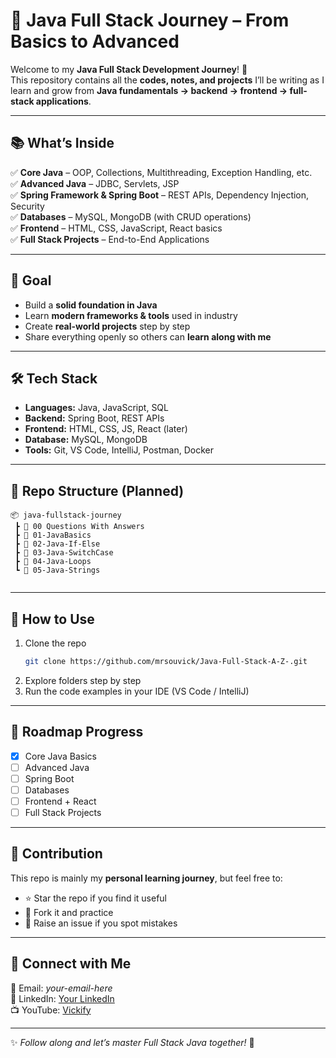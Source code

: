 # 🚀 Java Full Stack Journey – From Basics to Advanced  

Welcome to my **Java Full Stack Development Journey**! 🌟  
This repository contains all the **codes, notes, and projects** I’ll be writing as I learn and grow from **Java fundamentals → backend → frontend → full-stack applications**.  

---

## 📚 What’s Inside  
✅ **Core Java** – OOP, Collections, Multithreading, Exception Handling, etc.  
✅ **Advanced Java** – JDBC, Servlets, JSP  
✅ **Spring Framework & Spring Boot** – REST APIs, Dependency Injection, Security  
✅ **Databases** – MySQL, MongoDB (with CRUD operations)  
✅ **Frontend** – HTML, CSS, JavaScript, React basics  
✅ **Full Stack Projects** – End-to-End Applications  

---

## 🎯 Goal  
- Build a **solid foundation in Java**  
- Learn **modern frameworks & tools** used in industry  
- Create **real-world projects** step by step  
- Share everything openly so others can **learn along with me**  

---

## 🛠 Tech Stack  
- **Languages:** Java, JavaScript, SQL  
- **Backend:** Spring Boot, REST APIs  
- **Frontend:** HTML, CSS, JS, React (later)  
- **Database:** MySQL, MongoDB  
- **Tools:** Git, VS Code, IntelliJ, Postman, Docker  

---

## 📂 Repo Structure (Planned)  
```
📦 java-fullstack-journey
 ┣ 📁 00 Questions With Answers 
 ┣ 📁 01-JavaBasics
 ┣ 📁 02-Java-If-Else
 ┣ 📁 03-Java-SwitchCase
 ┣ 📁 04-Java-Loops
 ┗ 📁 05-Java-Strings
  
```

---

## 🚦 How to Use  
1. Clone the repo  
   ```bash
   git clone https://github.com/mrsouvick/Java-Full-Stack-A-Z-.git
   ```
2. Explore folders step by step  
3. Run the code examples in your IDE (VS Code / IntelliJ)  

---

## 📌 Roadmap Progress  
- [x] Core Java Basics  
- [ ] Advanced Java  
- [ ] Spring Boot  
- [ ] Databases  
- [ ] Frontend + React  
- [ ] Full Stack Projects  

---

## 🌟 Contribution  
This repo is mainly my **personal learning journey**, but feel free to:  
- ⭐ Star the repo if you find it useful  
- 🍴 Fork it and practice  
- 🐛 Raise an issue if you spot mistakes  

---

## 🙌 Connect with Me  
📧 Email: *your-email-here*  
💼 LinkedIn: [Your LinkedIn](https://www.linkedin.com/in/souvick-kumar-halder-752508292/)  
📺 YouTube: [Vickify](https://youtube.com/@vickify)  

---

✨ *Follow along and let’s master Full Stack Java together!* 🚀
